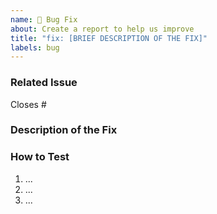 ```yaml
---
name: 🐞 Bug Fix
about: Create a report to help us improve
title: "fix: [BRIEF DESCRIPTION OF THE FIX]"
labels: bug
---
```


### Related Issue
Closes #

### Description of the Fix
### How to Test
1. ...
2. ...
3. ...